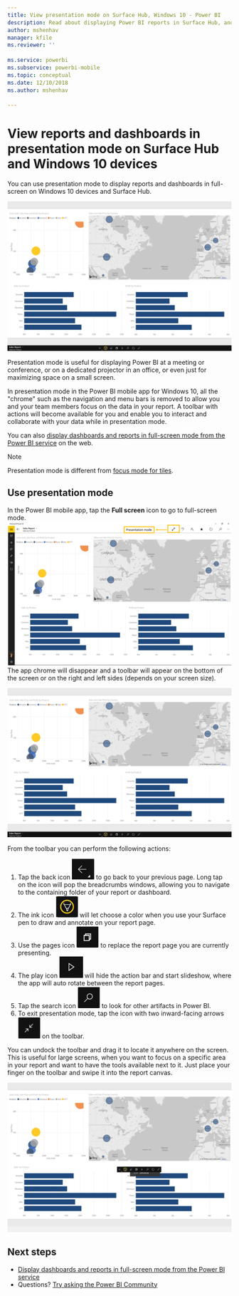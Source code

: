 ```yaml
---
title: View presentation mode on Surface Hub, Windows 10 - Power BI
description: Read about displaying Power BI reports in Surface Hub, and displaying Power BI dashboards, reports, and tiles in full-screen mode on Windows 10 devices.
author: mshenhav
manager: kfile
ms.reviewer: ''

ms.service: powerbi
ms.subservice: powerbi-mobile
ms.topic: conceptual
ms.date: 12/10/2018
ms.author: mshenhav

---
```

# View reports and dashboards in presentation mode on Surface Hub and Windows 10 devices
You can use presentation mode to display reports and dashboards in full-screen on Windows 10 devices and Surface Hub. 

![Report in full-screen mode](./media/mobile-windows-10-app-presentation-mode/power-bi-presentation-mode-2.png)

Presentation mode is useful for displaying Power BI at a meeting or conference, or on a dedicated projector in an office, or even just for maximizing space on a small screen. 

In presentation mode in the Power BI mobile app for Windows 10, all the "chrome" such as the navigation and menu bars is removed to allow you and your team members focus on the data in your report. A toolbar with actions will become available for you and enable you to interact and collaborate with your data while in presentation mode.

You can also [display dashboards and reports in full-screen mode from the Power BI service](../end-user-focus.md) on the web.

> [!NOTE]
> Presentation mode is different from [focus mode for tiles](mobile-tiles-in-the-mobile-apps.md).
> 
> 

## Use presentation mode
In the Power BI mobile app, tap the **Full screen** icon to go to full-screen mode.
![Full screen icon](././media/mobile-windows-10-app-presentation-mode/power-bi-full-screen-icon.png)
The app chrome will disappear and a toolbar will appear on the bottom of the screen or on the right and left sides (depends on your screen size).

![Report in full-screen mode with side toolbars](./media/mobile-windows-10-app-presentation-mode/power-bi-presentation-mode-2.png)

From the toolbar you can perform the following actions:

1. Tap the back icon ![back icon](./media/mobile-windows-10-app-presentation-mode/power-bi-windows-10-presentation-back-icon.png) to go back to your previous page. Long tap on the icon will pop the breadcrumbs windows, allowing you to navigate to the containing folder of your report or dashboard.
2. The ink icon ![ink icon](./media/mobile-windows-10-app-presentation-mode/power-bi-windows-10-presentation-ink-icon.png) will let choose a color when you use your Surface pen to draw and annotate on your report page. 
3. Use the pages icon ![pagination icon](./media/mobile-windows-10-app-presentation-mode/power-bi-windows-10-presentation-pages-icon.png) to replace the report page you are currently presenting.
4. The play icon  ![Play icon](./media/mobile-windows-10-app-presentation-mode/power-bi-windows-10-presentation-play-icon.png) will hide the action bar and start slideshow, where the app will auto rotate between the report pages. 
5. Tap the search icon ![Search icon](./media/mobile-windows-10-app-presentation-mode/power-bi-windows-10-presentation-search-icon.png) to look for other artifacts in Power BI.
6. To exit presentation mode, tap the icon with two inward-facing arrows ![Exit full-screen mode](./media/mobile-windows-10-app-presentation-mode/power-bi-windows-10-exit-full-screen-icon.png) on the toolbar.

You can undock the toolbar and drag it to locate it anywhere on the screen. This is useful for large screens, when you want to focus on a specific area in your report and want to have the tools available next to it. Just place your finger on the toolbar and swipe it into the report canvas.

![Report in presentation mode and undocked toolbar](./media/mobile-windows-10-app-presentation-mode/power-bi-windows-10-presentation-drag-toolbar-2.png)


## Next steps
* [Display dashboards and reports in full-screen mode from the Power BI service](../end-user-focus.md)
* Questions? [Try asking the Power BI Community](http://community.powerbi.com/)

